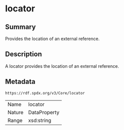 <!-- Automatically generated by spec-parser v2.0.0 on 2024-01-12T14:00:21.817658+00:00 -->
<!-- SPDX-License-Identifier: Community-Spec-1.0 -->

# locator

## Summary

Provides the location of an external reference.


## Description

A locator provides the location of an external reference.


## Metadata

`https://rdf.spdx.org/v3/Core/locator`


| | |
|---|---|
| Name | locator |
| Nature | DataProperty |
| Range | xsd:string |





